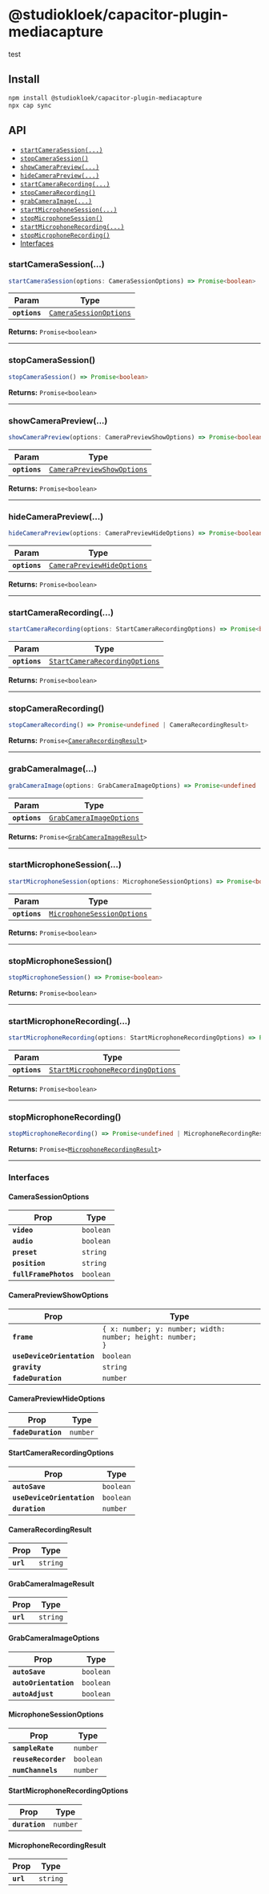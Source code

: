 # @studiokloek/capacitor-plugin-mediacapture

test

## Install

```bash
npm install @studiokloek/capacitor-plugin-mediacapture
npx cap sync
```

## API

<docgen-index>

* [`startCameraSession(...)`](#startcamerasession)
* [`stopCameraSession()`](#stopcamerasession)
* [`showCameraPreview(...)`](#showcamerapreview)
* [`hideCameraPreview(...)`](#hidecamerapreview)
* [`startCameraRecording(...)`](#startcamerarecording)
* [`stopCameraRecording()`](#stopcamerarecording)
* [`grabCameraImage(...)`](#grabcameraimage)
* [`startMicrophoneSession(...)`](#startmicrophonesession)
* [`stopMicrophoneSession()`](#stopmicrophonesession)
* [`startMicrophoneRecording(...)`](#startmicrophonerecording)
* [`stopMicrophoneRecording()`](#stopmicrophonerecording)
* [Interfaces](#interfaces)

</docgen-index>

<docgen-api>
<!--Update the source file JSDoc comments and rerun docgen to update the docs below-->

### startCameraSession(...)

```typescript
startCameraSession(options: CameraSessionOptions) => Promise<boolean>
```

| Param         | Type                                                                  |
| ------------- | --------------------------------------------------------------------- |
| **`options`** | <code><a href="#camerasessionoptions">CameraSessionOptions</a></code> |

**Returns:** <code>Promise&lt;boolean&gt;</code>

--------------------


### stopCameraSession()

```typescript
stopCameraSession() => Promise<boolean>
```

**Returns:** <code>Promise&lt;boolean&gt;</code>

--------------------


### showCameraPreview(...)

```typescript
showCameraPreview(options: CameraPreviewShowOptions) => Promise<boolean>
```

| Param         | Type                                                                          |
| ------------- | ----------------------------------------------------------------------------- |
| **`options`** | <code><a href="#camerapreviewshowoptions">CameraPreviewShowOptions</a></code> |

**Returns:** <code>Promise&lt;boolean&gt;</code>

--------------------


### hideCameraPreview(...)

```typescript
hideCameraPreview(options: CameraPreviewHideOptions) => Promise<boolean>
```

| Param         | Type                                                                          |
| ------------- | ----------------------------------------------------------------------------- |
| **`options`** | <code><a href="#camerapreviewhideoptions">CameraPreviewHideOptions</a></code> |

**Returns:** <code>Promise&lt;boolean&gt;</code>

--------------------


### startCameraRecording(...)

```typescript
startCameraRecording(options: StartCameraRecordingOptions) => Promise<boolean>
```

| Param         | Type                                                                                |
| ------------- | ----------------------------------------------------------------------------------- |
| **`options`** | <code><a href="#startcamerarecordingoptions">StartCameraRecordingOptions</a></code> |

**Returns:** <code>Promise&lt;boolean&gt;</code>

--------------------


### stopCameraRecording()

```typescript
stopCameraRecording() => Promise<undefined | CameraRecordingResult>
```

**Returns:** <code>Promise&lt;<a href="#camerarecordingresult">CameraRecordingResult</a>&gt;</code>

--------------------


### grabCameraImage(...)

```typescript
grabCameraImage(options: GrabCameraImageOptions) => Promise<undefined | GrabCameraImageResult>
```

| Param         | Type                                                                      |
| ------------- | ------------------------------------------------------------------------- |
| **`options`** | <code><a href="#grabcameraimageoptions">GrabCameraImageOptions</a></code> |

**Returns:** <code>Promise&lt;<a href="#grabcameraimageresult">GrabCameraImageResult</a>&gt;</code>

--------------------


### startMicrophoneSession(...)

```typescript
startMicrophoneSession(options: MicrophoneSessionOptions) => Promise<boolean>
```

| Param         | Type                                                                          |
| ------------- | ----------------------------------------------------------------------------- |
| **`options`** | <code><a href="#microphonesessionoptions">MicrophoneSessionOptions</a></code> |

**Returns:** <code>Promise&lt;boolean&gt;</code>

--------------------


### stopMicrophoneSession()

```typescript
stopMicrophoneSession() => Promise<boolean>
```

**Returns:** <code>Promise&lt;boolean&gt;</code>

--------------------


### startMicrophoneRecording(...)

```typescript
startMicrophoneRecording(options: StartMicrophoneRecordingOptions) => Promise<boolean>
```

| Param         | Type                                                                                        |
| ------------- | ------------------------------------------------------------------------------------------- |
| **`options`** | <code><a href="#startmicrophonerecordingoptions">StartMicrophoneRecordingOptions</a></code> |

**Returns:** <code>Promise&lt;boolean&gt;</code>

--------------------


### stopMicrophoneRecording()

```typescript
stopMicrophoneRecording() => Promise<undefined | MicrophoneRecordingResult>
```

**Returns:** <code>Promise&lt;<a href="#microphonerecordingresult">MicrophoneRecordingResult</a>&gt;</code>

--------------------


### Interfaces


#### CameraSessionOptions

| Prop                  | Type                 |
| --------------------- | -------------------- |
| **`video`**           | <code>boolean</code> |
| **`audio`**           | <code>boolean</code> |
| **`preset`**          | <code>string</code>  |
| **`position`**        | <code>string</code>  |
| **`fullFramePhotos`** | <code>boolean</code> |


#### CameraPreviewShowOptions

| Prop                       | Type                                                                  |
| -------------------------- | --------------------------------------------------------------------- |
| **`frame`**                | <code>{ x: number; y: number; width: number; height: number; }</code> |
| **`useDeviceOrientation`** | <code>boolean</code>                                                  |
| **`gravity`**              | <code>string</code>                                                   |
| **`fadeDuration`**         | <code>number</code>                                                   |


#### CameraPreviewHideOptions

| Prop               | Type                |
| ------------------ | ------------------- |
| **`fadeDuration`** | <code>number</code> |


#### StartCameraRecordingOptions

| Prop                       | Type                 |
| -------------------------- | -------------------- |
| **`autoSave`**             | <code>boolean</code> |
| **`useDeviceOrientation`** | <code>boolean</code> |
| **`duration`**             | <code>number</code>  |


#### CameraRecordingResult

| Prop      | Type                |
| --------- | ------------------- |
| **`url`** | <code>string</code> |


#### GrabCameraImageResult

| Prop      | Type                |
| --------- | ------------------- |
| **`url`** | <code>string</code> |


#### GrabCameraImageOptions

| Prop                  | Type                 |
| --------------------- | -------------------- |
| **`autoSave`**        | <code>boolean</code> |
| **`autoOrientation`** | <code>boolean</code> |
| **`autoAdjust`**      | <code>boolean</code> |


#### MicrophoneSessionOptions

| Prop                | Type                 |
| ------------------- | -------------------- |
| **`sampleRate`**    | <code>number</code>  |
| **`reuseRecorder`** | <code>boolean</code> |
| **`numChannels`**   | <code>number</code>  |


#### StartMicrophoneRecordingOptions

| Prop           | Type                |
| -------------- | ------------------- |
| **`duration`** | <code>number</code> |


#### MicrophoneRecordingResult

| Prop      | Type                |
| --------- | ------------------- |
| **`url`** | <code>string</code> |

</docgen-api>
